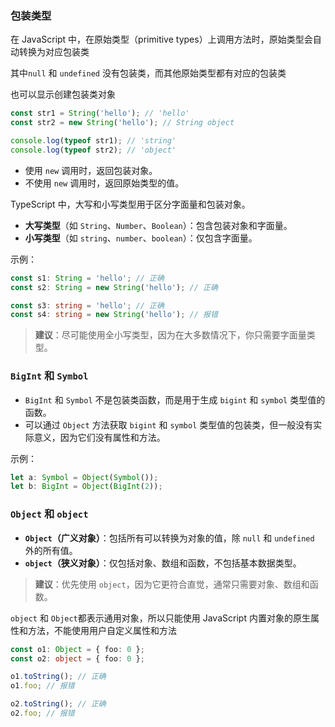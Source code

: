 ### 包装类型

在 JavaScript 中，在原始类型（primitive types）上调用方法时，原始类型会自动转换为对应包装类

其中`null` 和 `undefined` 没有包装类，而其他原始类型都有对应的包装类



也可以显示创建包装类对象

```javascript
const str1 = String('hello'); // 'hello'
const str2 = new String('hello'); // String object

console.log(typeof str1); // 'string'
console.log(typeof str2); // 'object'
```

- 使用 `new` 调用时，返回包装对象。
- 不使用 `new` 调用时，返回原始类型的值。



TypeScript 中，大写和小写类型用于区分字面量和包装对象。

- **大写类型**（如 `String`、`Number`、`Boolean`）：包含包装对象和字面量。
- **小写类型**（如 `string`、`number`、`boolean`）：仅包含字面量。

示例：

```typescript
const s1: String = 'hello'; // 正确
const s2: String = new String('hello'); // 正确

const s3: string = 'hello'; // 正确
const s4: string = new String('hello'); // 报错
```

> **建议**：尽可能使用全小写类型，因为在大多数情况下，你只需要字面量类型。



### `BigInt` 和 `Symbol`

- `BigInt` 和 `Symbol` 不是包装类函数，而是用于生成 `bigint` 和 `symbol` 类型值的函数。
- 可以通过 `Object` 方法获取 `bigint` 和 `symbol` 类型值的包装类，但一般没有实际意义，因为它们没有属性和方法。

示例：

```typescript
let a: Symbol = Object(Symbol());
let b: BigInt = Object(BigInt(2));
```



### `Object` 和 `object`

- **`Object`（广义对象）**：包括所有可以转换为对象的值，除 `null` 和 `undefined` 外的所有值。
- **`object`（狭义对象）**：仅包括对象、数组和函数，不包括基本数据类型。

> **建议**：优先使用 `object`，因为它更符合直觉，通常只需要对象、数组和函数。



`object` 和 `Object`都表示通用对象，所以只能使用 JavaScript 内置对象的原生属性和方法，不能使用用户自定义属性和方法

```typescript
const o1: Object = { foo: 0 };
const o2: object = { foo: 0 };

o1.toString(); // 正确
o1.foo; // 报错

o2.toString(); // 正确
o2.foo; // 报错
```

